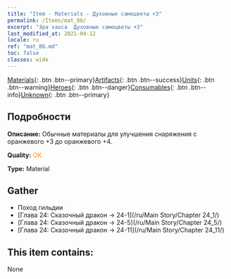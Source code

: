 ```yaml
---
title: "Item - Materials - Духовные самоцветы +3"
permalink: /Items/mat_86/
excerpt: "Эра хаоса  Духовные самоцветы +3"
last_modified_at: 2021-04-12
locale: ru
ref: "mat_86.md"
toc: false
classes: wide
---
```

 [Materials](/ru/Items/){: .btn .btn--primary}[Artifacts](/ru/Items/Artifacts/){: .btn .btn--success}[Units](/ru/Items/Units/){: .btn .btn--warning}[Heroes](/ru/Items/Heroes/){: .btn .btn--danger}[Consumables](/ru/Items/Consumables/){: .btn .btn--info}[Unknown](/ru/Items/Unknown/){: .btn .btn--primary}

## Подробности
 **Описание:** Обычные материалы для улучшения снаряжения c оранжевого +3 до оранжевого +4.

 **Quality:** <span style="color: #FF8C00">OK</span>

 **Type:** Material

## Gather

*    Поход гильдии 
*    [Глава 24: Сказочный дракон -> 24-1](/ru/Main Story/Chapter 24_1/) 
*    [Глава 24: Сказочный дракон -> 24-5](/ru/Main Story/Chapter 24_5/) 
*    [Глава 24: Сказочный дракон -> 24-11](/ru/Main Story/Chapter 24_11/) 

## This item contains:

  None

